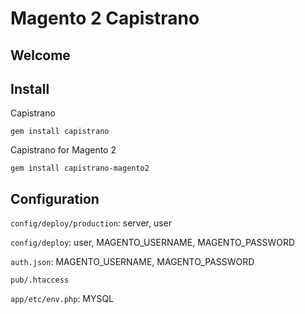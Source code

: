 # Magento 2 Capistrano

Welcome
---

## Install

Capistrano

```
gem install capistrano
```

Capistrano for Magento 2

```
gem install capistrano-magento2
```

## Configuration

```config/deploy/production```: server, user

```config/deploy```: user, MAGENTO_USERNAME, MAGENTO_PASSWORD

```auth.json```: MAGENTO_USERNAME, MAGENTO_PASSWORD

```pub/.htaccess```

```app/etc/env.php```: MYSQL

